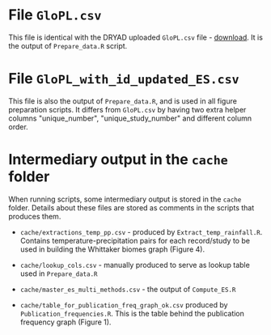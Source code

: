 # File `GloPL.csv`

This file is identical with the DRYAD uploaded `GloPL.csv` file - [download](https://datadryad.org/bitstream/handle/10255/dryad.188937/GloPL.csv?sequence=1). It is the output of `Prepare_data.R` script.

# File `GloPL_with_id_updated_ES.csv`

This file is also the output of `Prepare_data.R`, and is used in all figure preparation scripts. It differs from `GloPL.csv` by having two extra helper columns "unique_number", "unique_study_number" and different column order.

# Intermediary output in the `cache` folder

When running scripts, some intermediary output is stored in the `cache` folder. Details about these files are stored as comments in the scripts that produces them.

- `cache/extractions_temp_pp.csv` - produced by `Extract_temp_rainfall.R`. Contains temperature-precipitation pairs for each record/study to be used in building the Whittaker biomes graph (Figure 4).

- `cache/lookup_cols.csv` - manually produced to serve as lookup table used in `Prepare_data.R`

- `cache/master_es_multi_methods.csv` - the output of `Compute_ES.R`

- `cache/table_for_publication_freq_graph_ok.csv` produced by `Publication_frequencies.R`. This is the table behind the publication frequency graph (Figure 1).
